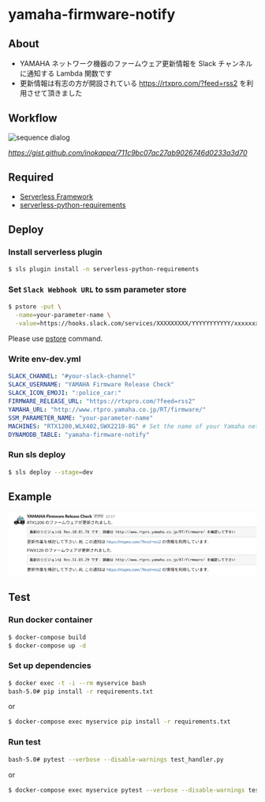 # yamaha-firmware-notify
[](https://github.com/inokapp/yamaha-firmware-notify/workflows/CI%20on%20Push/badge.svg)
## About

* YAMAHA ネットワーク機器のファームウェア更新情報を Slack チャンネルに通知する Lambda 関数です
* 更新情報は有志の方が開設されている https://rtxpro.com/?feed=rss2 を利用させて頂きました

## Workflow

![sequence dialog](http://www.plantuml.com/plantuml/proxy?src=https://gist.githubusercontent.com/inokappa/711c9bc07ac27ab9026746d0233a3d70/raw/b169ed1455e17835f21aac5c48ac450711715803/flow.txt)

_https://gist.github.com/inokappa/711c9bc07ac27ab9026746d0233a3d70_

## Required

* [Serverless Framework](https://serverless.com)
* [serverless-python-requirements](https://github.com/UnitedIncome/serverless-python-requirements#readme)

## Deploy

### Install serverless plugin

```sh
$ sls plugin install -n serverless-python-requirements
```

### Set `Slack Webhook URL` to ssm parameter store

```sh
$ pstore -put \
  -name=your-parameter-name \
  -value=https://hooks.slack.com/services/XXXXXXXXX/YYYYYYYYYYY/xxxxxxxxxxxxxxxxxxxxxxxxxxx -secure
```

Please use [pstore](https://github.com/oreno-tools/pstore) command.

### Write env-dev.yml

```yaml
SLACK_CHANNEL: "#your-slack-channel"
SLACK_USERNAME: "YAMAHA Firmware Release Check"
SLACK_ICON_EMOJI: ":police_car:"
FIRMWARE_RELEASE_URL: "https://rtxpro.com/?feed=rss2"
YAMAHA_URL: "http://www.rtpro.yamaha.co.jp/RT/firmware/"
SSM_PARAMETER_NAME: "your-parameter-name"
MACHINES: "RTX1200,WLX402,SWX2210-8G" # Set the name of your Yamaha network device,
DYNAMODB_TABLE: "yamaha-firmware-notify"
```

### Run sls deploy

```sh
$ sls deploy --stage=dev
```

## Example

![image](https://github.com/inokappa/yamaha-firmware-notify/blob/master/docs/2020041701.png?raw=true)

## Test

### Run docker container

```sh
$ docker-compose build
$ docker-compose up -d
```

### Set up dependencies

```sh
$ docker exec -t -i --rm myservice bash
bash-5.0# pip install -r requirements.txt
```

or

```sh
$ docker-compose exec myservice pip install -r requirements.txt
```

### Run test

```sh
bash-5.0# pytest --verbose --disable-warnings test_handler.py
```

or

```sh
$ docker-compose exec myservice pytest --verbose --disable-warnings test_handler.py
```
